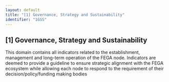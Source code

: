 ```yaml
---
layout: default
title: "[1] Governance, Strategy and Sustainability"
identifier: "1GSS"
---
```


## [1] Governance, Strategy and Sustainability

This domain contains all indicators related to the establishment, management and long-term operation of the FEGA node. Indicators are deemed to provide a guideline to ensure strategic alignment with the FEGA ecosystem while allowing each node to respond to the requirement of their decision/policy/funding making bodies
